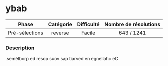 # ybab

| Phase          | Catégorie    |  Difficulté  | Nombre de résolutions |
|:--------------:|:------------:|:------------:|:---------------------:|
| Pré-sélections | reverse      |   Facile     |            643 / 1241 |


### Description

.semèlborp ed resop suov sap tiarved en egnellahc eC
